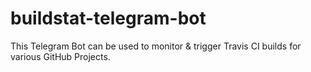 # buildstat-telegram-bot

This Telegram Bot can be used to monitor & trigger Travis CI builds for various GitHub Projects.
